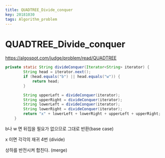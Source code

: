 ```yaml
---
title: QUADTREE_Divide_conquer
key: 20181030
tags: Algorithm_problem
---
```


# QUADTREE_Divide_conquer

https://algospot.com/judge/problem/read/QUADTREE

```java
private static String divideConquer(Iterator<String> iterator) {
        String head = iterator.next();
        if (head.equals("b") || head.equals("w")) {
            return head;
        }

        String upperLeft = divideConquer(iterator);
        String upperRight = divideConquer(iterator);
        String lowerLeft = divideConquer(iterator);
        String lowerRight = divideConquer(iterator);
        return "x" + lowerLeft + lowerRight + upperLeft + upperRight;
    }
```

b나 w 면 뒤집을 필요가 없으므로 그대로 반환(base case)

x 이면 각각의 재귀 4번 (divide)

상하를 반전시켜 합친다. (merge)

